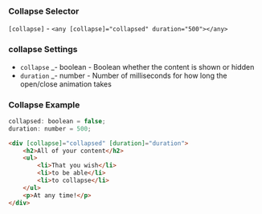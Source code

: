 ### Collapse Selector
`[collapse]` - `<any [collapse]="collapsed" duration="500"></any>`

### collapse Settings

  * `collapse` _- boolean -
    Boolean whether the content is shown or hidden
  * `duration` _- number -
    Number of milliseconds for how long the open/close animation takes
 
### Collapse Example
```javascript
collapsed: boolean = false;
duration: number = 500;
```

```html
<div [collapse]="collapsed" [duration]="duration">
    <h2>All of your content</h2>
    <ul>
        <li>That you wish</li>
        <li>to be able</li>
        <li>to collapse</li>
    </ul>
    <p>At any time!</p>
</div>
```